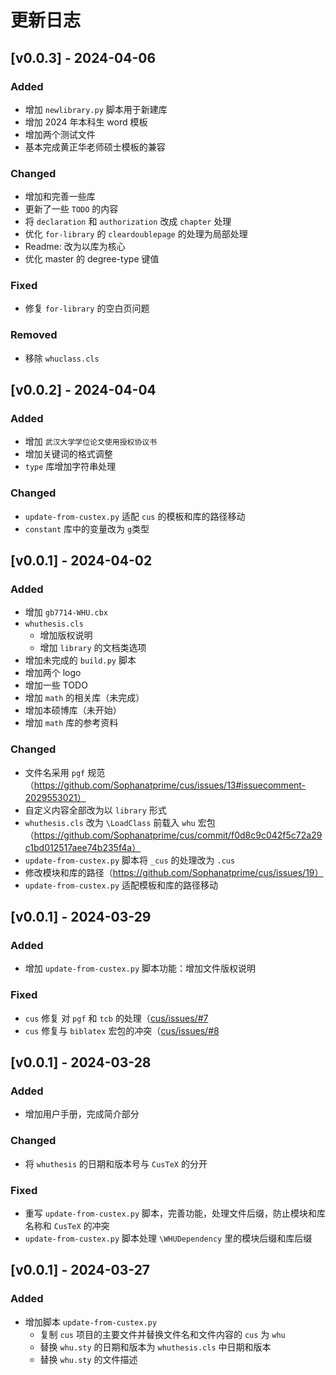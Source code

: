# 更新日志

## [v0.0.3] - 2024-04-06

### Added

- 增加 `newlibrary.py` 脚本用于新建库
- 增加 2024 年本科生 word 模板
- 增加两个测试文件
- 基本完成黄正华老师硕士模板的兼容

### Changed

- 增加和完善一些库
- 更新了一些 `TODO` 的内容
- 将 `declaration` 和 `authorization` 改成 `chapter` 处理
- 优化 `for-library` 的 `cleardoublepage` 的处理为局部处理
- Readme: 改为以库为核心
- 优化 master 的 degree-type 键值

### Fixed

- 修复 `for-library` 的空白页问题

### Removed

- 移除 `whuclass.cls`


## [v0.0.2] - 2024-04-04

### Added

- 增加 `武汉大学学位论文使用授权协议书`
- 增加关键词的格式调整
- `type` 库增加字符串处理


### Changed

- `update-from-custex.py` 适配 `cus` 的模板和库的路径移动
- `constant` 库中的变量改为 `g`类型




## [v0.0.1] - 2024-04-02

### Added

- 增加 `gb7714-WHU.cbx`
- `whuthesis.cls`
  - 增加版权说明
  - 增加 `library` 的文档类选项
- 增加未完成的 `build.py` 脚本
- 增加两个 logo
- 增加一些 TODO
- 增加 `math` 的相关库（未完成）
- 增加本硕博库（未开始）
- 增加 `math` 库的参考资料


### Changed

- 文件名采用 `pgf` 规范（https://github.com/Sophanatprime/cus/issues/13#issuecomment-2029553021）
- 自定义内容全部改为以 `library` 形式
- `whuthesis.cls` 改为 `\LoadClass` 前载入 `whu` 宏包（https://github.com/Sophanatprime/cus/commit/f0d8c9c042f5c72a29c1bd012517aee74b235f4a）
- `update-from-custex.py` 脚本将 `_cus` 的处理改为 `.cus`
- 修改模块和库的路径（https://github.com/Sophanatprime/cus/issues/19）
- `update-from-custex.py` 适配模板和库的路径移动




## [v0.0.1] - 2024-03-29

### Added

- 增加 `update-from-custex.py` 脚本功能：增加文件版权说明


### Fixed

- `cus` 修复 对 `pgf` 和 `tcb` 的处理（[cus/issues/#7](https://github.com/Sophanatprime/cus/issues/7)
- `cus` 修复与 `biblatex` 宏包的冲突（[cus/issues/#8](https://github.com/Sophanatprime/cus/issues/8)



## [v0.0.1] - 2024-03-28

### Added

- 增加用户手册，完成简介部分


### Changed

- 将 `whuthesis` 的日期和版本号与 `CusTeX` 的分开


### Fixed

- 重写 `update-from-custex.py` 脚本，完善功能，处理文件后缀，防止模块和库名称和 `CusTeX` 的冲突
- `update-from-custex.py` 脚本处理 `\WHUDependency` 里的模块后缀和库后缀
 

## [v0.0.1] - 2024-03-27

### Added

- 增加脚本 `update-from-custex.py`
  - 复制 `cus` 项目的主要文件并替换文件名和文件内容的 `cus` 为 `whu`
  - 替换 `whu.sty` 的日期和版本为 `whuthesis.cls` 中日期和版本
  - 替换 `whu.sty` 的文件描述